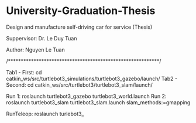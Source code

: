# University-Graduation-Thesis

Design and manufacture self-driving car for service (Thesis)

Suppervisor: Dr. Le Duy Tuan

Author: Nguyen Le Tuan

/***********************************************************/

Tab1 - First: cd catkin_ws/src/turtlebot3_simulations/turtlebot3_gazebo/launch/
Tab2 - Second: cd catkin_ws/src/turtlebot3/turtlebot3_slam/launch/

Run 1: roslaunch turtlebot3_gazebo turtlebot3_world.launch
Run 2: roslaunch turtlebot3_slam turtlebot3_slam.launch slam_methods:=gmapping

RunTeleop: roslaunch turlebot3_
